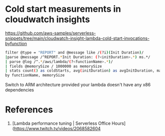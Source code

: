 

# Cold start measurements in cloudwatch insights

https://github.com/aws-samples/serverless-snippets/tree/main/cloudwatch-insight-lambda-cold-start-invocations-byfunction

```bash
filter @type = "REPORT" and @message like /(?i)(Init Duration)/
|parse @message /^REPORT.*Init Duration: (?<initDuration>.*) ms.*/
| parse @log /^.*/aws/lambda/(?<functionName>.*)/
| fields @memorySize / 1000000 as memorySize
| stats count() as coldStarts, avg(initDuration) as avgInitDuration, max(initDuration) as maxInitDuration
by functionName, memorySize
```

Switch to ARM architecture provided your lambda doesn't have any x86 dependencies


# References

1. [Lambda performance tuning | Serverless Office Hours](https://www.twitch.tv/videos/2068582604

